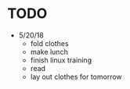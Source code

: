 # TODO

* 5/20/18
  * fold clothes
  * make lunch
  * finish linux training
  * read
  * lay out clothes for tomorrow
